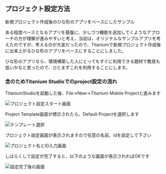 ## プロジェクト設定方法

新規プロジェクト作成後のひな形のアプリをベースにしたサンプル

ある程度ベースとなるアプリを基盤に、少しづつ機能を追加してくようなアプローチの方が理解が進みやすいと考え、当初は、オリジナルなサンプルアプリを考えたのですが、考えるのが大変だったので、Titaniumで新規プロジェクト作成後に出来上がるひな形のアプリをベースにすることにしました。

ひな形のアプリなら、環境構築した人にとってもすぐに利用できる題材で敷居も低いかなと思ったので、ひとまずこれを利用することにします。

### 念のためTitanium Studioでのproject設定の流れ

TitaniumStudioを起動した後、File→New→Titanium Mobile Projectと進みます

![プロジェクト設定スタート画面](https://raw.github.com/h5y1m141/streetAcademy/master/image/1stStep-project-configuration001.png)

Project Template画面が標示されたら、Default Projectを選択します

![テンプレート選択](https://raw.github.com/h5y1m141/streetAcademy/master/image/1stStep-project-configuration002.png)

プロジェクト設定画面が表示されますので任意の名前、idを設定して下さい

![プロジェクト名とID入力画面](https://raw.github.com/h5y1m141/streetAcademy/master/image/1stStep-project-configuration003.png)

しばらくして設定が完了すると、以下のような画面が表示されればOKです

![設定完了後の画面](https://raw.github.com/h5y1m141/streetAcademy/master/image/1stStep-project-configuration004.png)
